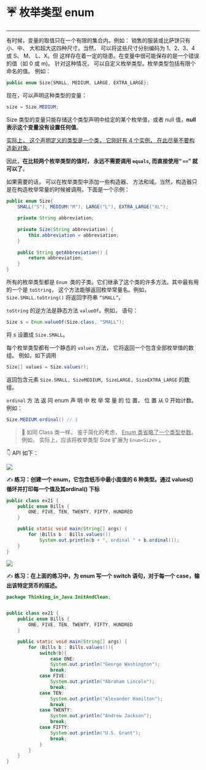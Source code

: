 # ☔ 枚举类型 enum

---

有时候，变量的取值只在一个有限的集合内。例如： 销售的服装或比萨饼只有小、中、 大和超大这四种尺寸。当然， 可以将这些尺寸分别编码为 1、2、3、4 或 S、 M、 L、X。但 这样存在着一定的隐患。在变量中很可能保存的是一个错误的值（如 0 或 m)。 针对这种情况， 可以自定义枚举类型。枚举类型包括有限个命名的值。 例如：

```java
public enum Size{SMALL, MEDIUM, LARGE, EXTRA_LARGE};
```

现在，可以声明这种类型的变量：

```java
size = Size.MEDIUM;
```

Size 类型的变量只能存储这个类型声明中给定的某个枚举值，或者 null 值，**null 表示这个变量没有设置任何值**。

<u>实际上， 这个声明定义的类型是一个类， 它刚好有 4 个实例， 在此尽量不要构造新对象</u>。 

因此，**在比较两个枚举类型的值时， 永远不需要调用 `equals`, 而直接使用“ `==`” 就可以了**。

如果需要的话， 可以在枚举类型中添加一些构造器、 方法和域。当然，构造器只是在构造枚举常量的时候被调用。下面是一个示例：

```java
public enum Size{
    SMALL("S"), MEDIUM("M"), LARGE("L"), EXTRA_LARGE("XL");
    
    private String abbreviation;
    
    private Size(String abbreviation) { 
        this.abbreviation = abbreviation; 
    }
    
    public String getAbbreviation() { 
        return abbreviation; 
    }
}
```

所有的枚举类型都是 `Enum `类的子类。它们继承了这个类的许多方法。其中最有用的一个是 `toString`， 这个方法能够返回枚举常量名。例如， `Size.SMALL.toString()` 将返回字符串 `“SMALL”`。

`toString`  的逆方法是静态方法 `valueOf`。例如， 语句：

```java
Size s = Enum.valueOf(Size.class, "SMALL");
```

将 s 设置成 `Size.SMALL`。

每个枚举类型都有一个静态的 `values` 方法， 它将返回一个包含全部枚举值的数组。 例如，如下调用 

```java
Size[] values = Size.values(); 
```

返回包含元素 `Size.SMALL, SizeMEDIUM, SizeLARGE, SizeEXTRA_LARGE` 的数组。 

`ordinal` 方 法 返 冋 enum 声 明 中 枚 举 常 量 的 位 置， 位 置 从 0 开始计数。 例如：

```java
Size.MEDIUM.ordinal() // 1
```

>  📜 如同 Class 类一样， 鉴于简化的考虑， <u>Enum 类省略了一个类型参数</u>。 例如， 实际上，应该将枚举类型 Size 扩展为 `Enum<Size>` 。

👇 API 如下：

![](https://gitee.com/veal98/images/raw/master/img/20200619185301.png)

✍ **练习：创建一个 enum，它包含纸币中最小面值的 6 种类型。通过 values() 循环并打印每一个值及其ordinal() 下标**

```java
public class ex21 {
    public enum Bills {
        ONE, FIVE, TEN, TWENTY, FIFTY, HUNDRED
    }

    public static void main(String[] args) {
        for (Bills b : Bills.values())
            System.out.println(b + ", ordinal " + b.ordinal());
    }
}
```

![](https://gitee.com/veal98/images/raw/master/img/20200713215701.png)

✍ **练习：在上面的练习中，为 enum 写一个 switch 语句，对于每一个 case，输出该特定货币的描述。**

```java
package Thinking_in_Java.InitAndClean;


public class ex21 {
    public enum Bills {
        ONE, FIVE, TEN, TWENTY, FIFTY, HUNDRED
    }

    public static void main(String[] args) {
        for (Bills b : Bills.values()){
            switch(b){
                case ONE:
                System.out.println("George Washington");
                break;
            case FIVE:
                System.out.println("Abraham Lincoln");
                break;
            case TEN:
                System.out.println("Alexander Hamilton");
                break;
            case TWENTY:
                System.out.println("Andrew Jackson");
                break;
            case FIFTY:
                System.out.println("U.S. Grant");
                break;
            }
        }
    }
}
```

## 